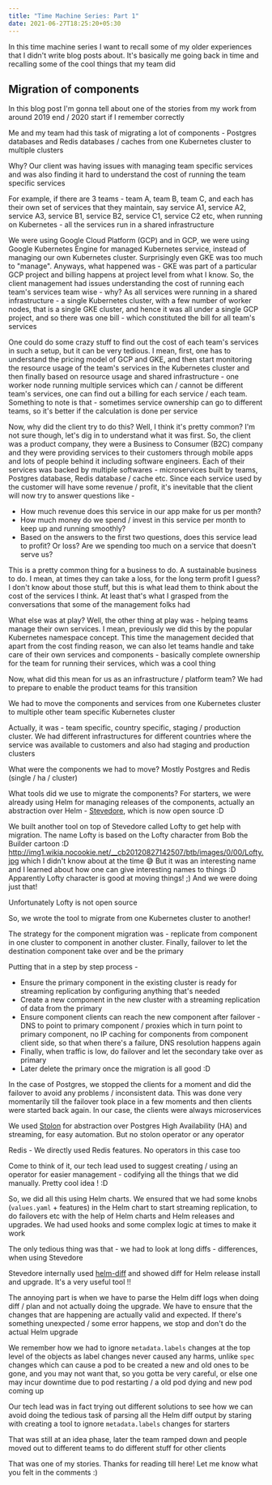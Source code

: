 ```yaml
---
title: "Time Machine Series: Part 1"
date: 2021-06-27T18:25:20+05:30
---
```


In this time machine series I want to recall some of my older experiences that I didn't write blog posts about. It's basically me going back in time and recalling some of the cool things that my team did

## Migration of components

In this blog post I'm gonna tell about one of the stories from my work from around 2019 end / 2020 start if I remember correctly

Me and my team had this task of migrating a lot of components - Postgres databases and Redis databases / caches from one Kubernetes cluster to multiple clusters

Why? Our client was having issues with managing team specific services and was also finding it hard to understand the cost of running the team specific services

For example, if there are 3 teams - team A, team B, team C, and each has their own set of services that they maintain, say service A1, service A2, service A3, service B1, service B2, service C1, service C2 etc, when running on Kubernetes - all the services run in a shared infrastructure

We were using Google Cloud Platform (GCP) and in GCP, we were using Google Kubernetes Engine for managed Kubernetes service, instead of managing our own Kubernetes cluster. Surprisingly even GKE was too much to "manage". Anyways, what happened was - GKE was part of a particular GCP project and billing happens at project level from what I know. So, the client management had issues understanding the cost of running each team's services team wise - why? As all services were running in a shared infrastructure - a single Kubernetes cluster, with a few number of worker nodes, that is a single GKE cluster, and hence it was all under a single GCP project, and so there was one bill - which constituted the bill for all team's services

One could do some crazy stuff to find out the cost of each team's services in such a setup, but it can be very tedious. I mean, first, one has to understand the pricing model of GCP and GKE, and then start monitoring the resource usage of the team's services in the Kubernetes cluster and then finally based on resource usage and shared infrastructure - one worker node running multiple services which can / cannot be different team's services, one can find out a billing for each service / each team. Something to note is that - sometimes service ownership can go to different teams, so it's better if the calculation is done per service

Now, why did the client try to do this? Well, I think it's pretty common? I'm not sure though, let's dig in to understand what it was first. So, the client was a product company, they were a Business to Consumer (B2C) company and they were providing services to their customers through mobile apps and lots of people behind it including software engineers. Each of their services was backed by multiple softwares - microservices built by teams, Postgres database, Redis database / cache etc. Since each service used by the customer will have some revenue / profit, it's inevitable that the client will now try to answer questions like -

- How much revenue does this service in our app make for us per month?
- How much money do we spend / invest in this service per month to keep up and running smoothly?
- Based on the answers to the first two questions, does this service lead to profit? Or loss? Are we spending too much on a service that doesn't serve us?

This is a pretty common thing for a business to do. A sustainable business to do. I mean, at times they can take a loss, for the long term profit I guess? I don't know about those stuff, but this is what lead them to think about the cost of the services I think. At least that's what I grasped from the conversations that some of the management folks had

What else was at play? Well, the other thing at play was - helping teams manage their own services. I mean, previously we did this by the popular Kubernetes namespace concept. This time the management decided that apart from the cost finding reason, we can also let teams handle and take care of their own services and components - basically complete ownership for the team for running their services, which was a cool thing

Now, what did this mean for us as an infrastructure / platform team? We had to prepare to enable the product teams for this transition

We had to move the components and services from one Kubernetes cluster to multiple other team specific Kubernetes cluster

Actually, it was - team specific, country specific, staging / production cluster. We had different infrastructures for different countries where the service was available to customers and also had staging and production clusters

What were the components we had to move? Mostly Postgres and Redis (single / ha / cluster)

What tools did we use to migrate the components? For starters, we were already using Helm for managing releases of the components, actually an abstraction over Helm - [Stevedore](https://github.com/gojekfarm/stevedore), which is now open source :D

We built another tool on top of Stevedore called Lofty to get help with migration. The name Lofty is based on the Lofty character from Bob the Builder cartoon :D http://img1.wikia.nocookie.net/__cb20120827142507/btb/images/0/00/Lofty.jpg which I didn't know about at the time 😅 But it was an interesting name and I learned about how one can give interesting names to things :D Apparently Lofty character is good at moving things! ;) And we were doing just that!

Unfortunately Lofty is not open source

So, we wrote the tool to migrate from one Kubernetes cluster to another!

The strategy for the component migration was - replicate from component in one cluster to component in another cluster. Finally, failover to let the destination component take over and be the primary

Putting that in a step by step process -
- Ensure the primary component in the existing cluster is ready for streaming replication by configuring anything that's needed
- Create a new component in the new cluster with a streaming replication of data from the primary
- Ensure component clients can reach the new component after failover - DNS to point to primary component / proxies which in turn point to primary component, no IP caching for components from component client side, so that when there's a failure, DNS resolution happens again
- Finally, when traffic is low, do failover and let the secondary take over as primary
- Later delete the primary once the migration is all good :D

In the case of Postgres, we stopped the clients for a moment and did the failover to avoid any problems / inconsistent data. This was done very momentarily till the failover took place in a few moments and then clients were started back again. In our case, the clients were always microservices

We used [Stolon](https://github.com/sorintlab/stolon) for abstraction over Postgres High Availability (HA) and streaming, for easy automation. But no stolon operator or any operator

Redis - We directly used Redis features. No operators in this case too

Come to think of it, our tech lead used to suggest creating / using an operator for easier management - codifying all the things that we did manually. Pretty cool idea ! :D

So, we did all this using Helm charts. We ensured that we had some knobs (`values.yaml` + features) in the Helm chart to start streaming replication, to do failovers etc with the help of Helm charts and Helm releases and upgrades. We had used hooks and some complex logic at times to make it work

The only tedious thing was that - we had to look at long diffs - differences, when using Stevedore

Stevedore internally used [helm-diff](https://github.com/databus23/helm-diff) and showed diff for Helm release install and upgrade. It's a very useful tool !!

The annoying part is when we have to parse the Helm diff logs when doing diff / plan and not actually doing the upgrade. We have to ensure that the changes that are happening are actually valid and expected. If there's something unexpected / some error happens, we stop and don't do the actual Helm upgrade

We remember how we had to ignore `metadata.labels` changes at the top level of the objects as label changes never caused any harms, unlike `spec` changes which can cause a pod to be created a new and old ones to be gone, and you may not want that, so you gotta be very careful, or else one may incur downtime due to pod restarting / a old pod dying and new pod coming up

Our tech lead was in fact trying out different solutions to see how we can avoid doing the tedious task of parsing all the Helm diff output by staring with creating a tool to ignore `metadata.labels` changes for starters

That was still at an idea phase, later the team ramped down and people moved out to different teams to do different stuff for other clients

That was one of my stories. Thanks for reading till here! Let me know what you felt in the comments :)
